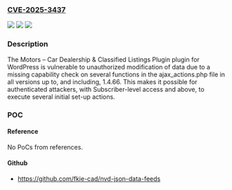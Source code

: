 ### [CVE-2025-3437](https://cve.mitre.org/cgi-bin/cvename.cgi?name=CVE-2025-3437)
![](https://img.shields.io/static/v1?label=Product&message=Motors%20%E2%80%93%20Car%20Dealership%20%26%20Classified%20Listings%20Plugin&color=blue)
![](https://img.shields.io/static/v1?label=Version&message=*%3C%3D%201.4.66%20&color=brighgreen)
![](https://img.shields.io/static/v1?label=Vulnerability&message=CWE-862%20Missing%20Authorization&color=brighgreen)

### Description

The Motors – Car Dealership & Classified Listings Plugin plugin for WordPress is vulnerable to unauthorized modification of data due to a missing capability check on several functions in the ajax_actions.php file in all versions up to, and including, 1.4.66. This makes it possible for authenticated attackers, with Subscriber-level access and above, to execute several initial set-up actions.

### POC

#### Reference
No PoCs from references.

#### Github
- https://github.com/fkie-cad/nvd-json-data-feeds

